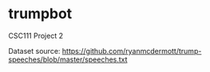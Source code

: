 # trumpbot

CSC111 Project 2

Dataset source:
https://github.com/ryanmcdermott/trump-speeches/blob/master/speeches.txt